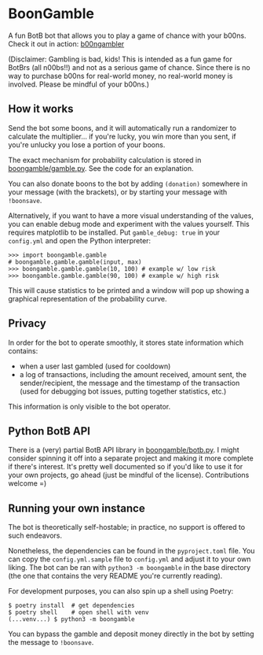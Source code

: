 # BoonGamble

A fun BotB bot that allows you to play a game of chance with your b00ns. Check it out in action: [b00ngambler](https://battleofthebits.com/barracks/Profile/b00ngambler/)

(Disclaimer: Gambling is bad, kids! This is intended as a fun game for BotBrs (all n00bs!!) and not as a serious game of chance. Since there is no way to purchase b00ns for real-world money, no real-world money is involved. Please be mindful of your b00ns.)

## How it works

Send the bot some boons, and it will automatically run a randomizer to calculate the multiplier... if you're lucky, you win more than you sent, if you're unlucky you lose a portion of your boons.

The exact mechanism for probability calculation is stored in [boongamble/gamble.py](https://github.com/knuxify/BoonGamble/blob/main/boongamble/gamble.py). See the code for an explanation.

You can also donate boons to the bot by adding `(donation)` somewhere in your message (with the brackets), or by starting your message with `!boonsave`.

Alternatively, if you want to have a more visual understanding of the values, you can enable debug mode and experiment with the values yourself. This requires matplotlib to be installed. Put `gamble_debug: true` in your `config.yml` and open the Python interpreter:

```python3
>>> import boongamble.gamble
# boongamble.gamble.gamble(input, max)
>>> boongamble.gamble.gamble(10, 100) # example w/ low risk
>>> boongamble.gamble.gamble(90, 100) # example w/ high risk
```

This will cause statistics to be printed and a window will pop up showing a graphical representation of the probability curve.

## Privacy

In order for the bot to operate smoothly, it stores state information which contains:

- when a user last gambled (used for cooldown)
- a log of transactions, including the amount received, amount sent, the sender/recipient, the message and the timestamp of the transaction (used for debugging bot issues, putting together statistics, etc.)

This information is only visible to the bot operator.

## Python BotB API

There is a (very) partial BotB API library in [boongamble/botb.py](https://github.com/knuxify/BoonGamble/blob/main/boongamble/botb.py). I might consider spinning it off into a separate project and making it more complete if there's interest. It's pretty well documented so if you'd like to use it for your own projects, go ahead (just be mindful of the license). Contributions welcome =)

## Running your own instance

The bot is theoretically self-hostable; in practice, no support is offered to such endeavors.

Nonetheless, the dependencies can be found in the `pyproject.toml` file. You can copy the `config.yml.sample` file to `config.yml` and adjust it to your own liking. The bot can be ran with `python3 -m boongamble` in the base directory (the one that contains the very README you're currently reading).

For development purposes, you can also spin up a shell using Poetry:

```shell
$ poetry install  # get dependencies
$ poetry shell    # open shell with venv
(...venv...) $ python3 -m boongamble
```

You can bypass the gamble and deposit money directly in the bot by setting the message to `!boonsave`.
